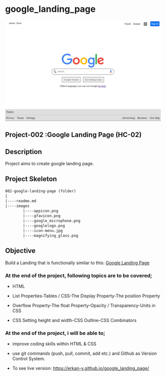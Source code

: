 # google_landing_page
![GOOGLE](./google_landing_page.png)

## Project-002 :Google Landing Page (HC-02)

## Description
Project aims to create google landing page.

## Project Skeleton 

```
002-google-landing-page (folder)
|
|----readme.md           
|----images              
        |----appicon.png   
        |----gfavicon.png
		|----google_microphone.png
		|----googlelogo.png
		|----icon-menu.jpg
		|----magnifying_glass.png

```

## Objective

Build a Landing that is functionally similar to this: [Google Landing Page](https://google.com)

### At the end of the project, following topics are to be covered;

- HTML 

- List Properties-Tables / CSS-The Display Property-The position Property

- Overflow Property-The float Property-Opacity / Transparency-Units in CSS

- CSS Setting height and width-CSS Outline-CSS Combinators


### At the end of the project, i will be able to;

- improve coding skills within HTML & CSS

- use git commands (push, pull, commit, add etc.) and Github as Version Control System.
- To see live version: https://erkan-y.github.io/google_landing_page/